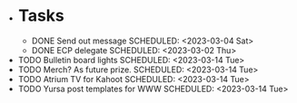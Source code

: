 - # Tasks
	- DONE Send out message
	  SCHEDULED: <2023-03-04 Sat>
	- DONE ECP delegate
	  SCHEDULED: <2023-03-02 Thu>
- TODO Bulletin board lights
  SCHEDULED: <2023-03-14 Tue>
- TODO Merch? As future prize.
  SCHEDULED: <2023-03-14 Tue>
- TODO Atrium TV for Kahoot
  SCHEDULED: <2023-03-14 Tue>
- TODO Yursa post templates for WWW
  SCHEDULED: <2023-03-14 Tue>